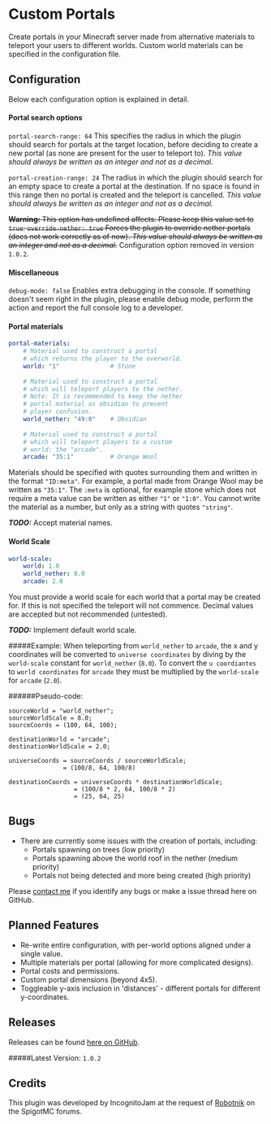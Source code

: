 # Custom Portals
Create portals in your Minecraft server made from alternative materials to teleport your users to different worlds. Custom world materials can be specified in the configuration file.

## Configuration
Below each configuration option is explained in detail.

#### Portal search options
`portal-search-range: 64` This specifies the radius in which the plugin should search for portals at the target location, before deciding to create a new portal (as none are present for the user to teleport to). *This value should always be written as an integer and not as a decimal.*

`portal-creation-range: 24` The radius in which the plugin should search for an empty space to create a portal at the destination. If no space is found in this range then no portal is created and the teleport is cancelled. *This value should always be written as an integer and not as a decimal.*

~~**Warning:** This option has undefined affects. Please keep this value set to `true`.
`override-nether: true` Forces the plugin to override nether portals (does not work correctly as of now). *This value should always be written as an integer and not as a decimal.*~~
Configuration option removed in version `1.0.2`.

#### Miscellaneous
`debug-mode: false` Enables extra debugging in the console. If something doesn't seem right in the plugin, please enable debug mode, perform the action and report the full console log to a developer.

#### Portal materials

```yaml
portal-materials:
    # Material used to construct a portal 
    # which returns the player to the overworld.
    world: "1"              # Stone
    
    # Material used to construct a portal
    # which will teleport players to the nether.
    # Note: It is recommended to keep the nether
    # portal material as obsidian to prevent
    # player confusion.
    world_nether: "49:0"    # Obsidian
    
    # Material used to construct a portal
    # which will teleport players to a custom
    # world: the "arcade".
    arcade: "35:1"          # Orange Wool
```

Materials should be specified with quotes surrounding them and written in the format `"ID:meta"`. For example, a portal made from Orange Wool may be written as `"35:1"`. The `:meta` is optional, for example stone which does not require a meta value can be written as either `"1"` or `"1:0"`. You cannot write the material as a number, but only as a string with quotes `"string"`. 

***TODO:*** Accept material names.

#### World Scale
```yaml
world-scale:
    world: 1.0
    world_nether: 8.0
    arcade: 2.0
```

You must provide a world scale for each world that a portal may be created for. If this is not specified the teleport will not commence. Decimal values are accepted but not recommended (untested).

***TODO:*** Implement default world scale.

#####Example:
When teleporting from `world_nether` to `arcade`, the x and y coordinates will be converted to `universe coordinates` by diving by the `world-scale` constant for `world_nether` (`8.0`). To convert the `u coordiantes` to `world coordinates` for `arcade` they must be multiplied by the `world-scale` for `arcade` (`2.0`).

######Pseudo-code:
```
sourceWorld = "world_nether";
sourceWorldScale = 8.0;
sourceCoords = (100, 64, 100);

destinationWorld = "arcade";
destinationWorldScale = 2.0;

universeCoords = sourceCoords / sourceWorldScale;
               = (100/8, 64, 100/8)

destinationCoords = universeCoords * destinationWorldScale;
                  = (100/8 * 2, 64, 100/8 * 2)
                  = (25, 64, 25)
```

## Bugs
* There are currently some issues with the creation of portals, including:
    * Portals spawning on trees (low priority)
    * Portals spawning above the world roof in the nether (medium priority)
    * Portals not being detected and more being created (high priority)

Please [contact me](mail_to:cameron.jamco@gmail.com) if you identify any bugs or make a issue thread here on GitHub.

## Planned Features
* Re-write entire configuration, with per-world options aligned under a single value.
* Multiple materials per portal (allowing for more complicated designs).
* Portal costs and permissions.
* Custom portal dimensions (beyond 4x5).
* Toggleable y-axis inclusion in 'distances' - different portals for different y-coordinates.

## Releases
Releases can be found [here on GitHub](https://github.com/IncognitoJam/CustomPortals/releases).

#####Latest Version: `1.0.2`

## Credits
This plugin was developed by IncognitoJam at the request of [Robotnik](https://www.spigotmc.org/members/robotnik.9977/) on the SpigotMC forums.
